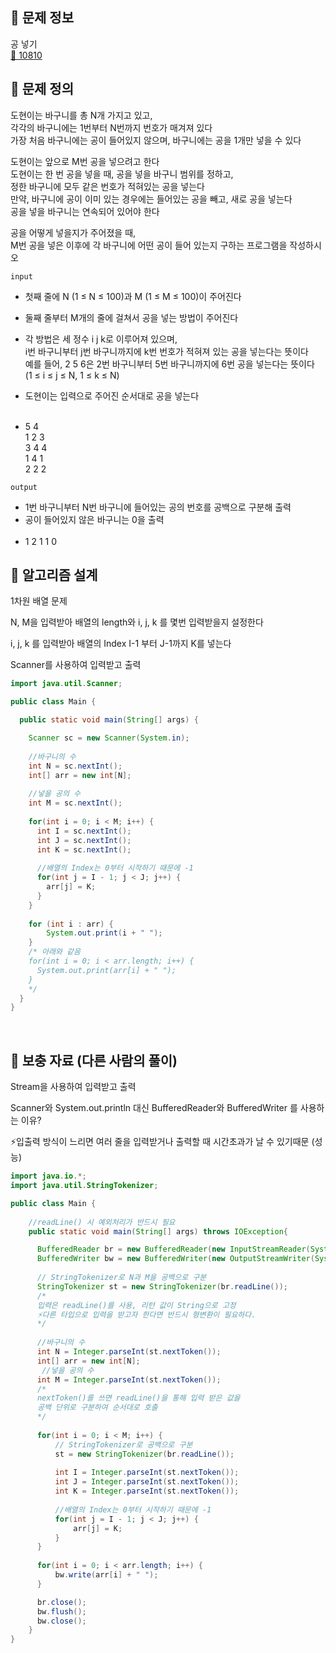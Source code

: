 

## 🌵 문제 정보
공 넣기 <br>
[🚗 10810](https://www.acmicpc.net/problem/10810)

## 🌵 문제 정의

도현이는 바구니를 총 N개 가지고 있고, <br>
각각의 바구니에는 1번부터 N번까지 번호가 매겨져 있다 <br>
가장 처음 바구니에는 공이 들어있지 않으며, 바구니에는 공을 1개만 넣을 수 있다

도현이는 앞으로 M번 공을 넣으려고 한다 <br>
도현이는 한 번 공을 넣을 때, 공을 넣을 바구니 범위를 정하고, <br>
정한 바구니에 모두 같은 번호가 적혀있는 공을 넣는다 <br>
만약, 바구니에 공이 이미 있는 경우에는 들어있는 공을 빼고, 새로 공을 넣는다 <br>
공을 넣을 바구니는 연속되어 있어야 한다

공을 어떻게 넣을지가 주어졌을 때, <br>
M번 공을 넣은 이후에 각 바구니에 어떤 공이 들어 있는지 구하는 프로그램을 작성하시오


`input` <br>
- 첫째 줄에 N (1 ≤ N ≤ 100)과 M (1 ≤ M ≤ 100)이 주어진다
- 둘째 줄부터 M개의 줄에 걸쳐서 공을 넣는 방법이 주어진다
- 각 방법은 세 정수 i j k로 이루어져 있으며, <br>
  i번 바구니부터 j번 바구니까지에 k번 번호가 적혀져 있는 공을 넣는다는 뜻이다 <br>
  예를 들어, 2 5 6은 2번 바구니부터 5번 바구니까지에 6번 공을 넣는다는 뜻이다 <br>
  (1 ≤ i ≤ j ≤ N, 1 ≤ k ≤ N)
- 도현이는 입력으로 주어진 순서대로 공을 넣는다
  <br><br>

- 5 4 <br>
  1 2 3 <br>
  3 4 4 <br>
  1 4 1 <br>
  2 2 2

`output` <br>
- 1번 바구니부터 N번 바구니에 들어있는 공의 번호를 공백으로 구분해 출력 <br>
- 공이 들어있지 않은 바구니는 0을 출력
  <br><br>
- 1 2 1 1 0

## 🌵 알고리즘 설계

1차원 배열 문제 <br>

N, M을 입력받아 배열의 length와 i, j, k 를 몇번 입력받을지 설정한다 <br>

i, j, k 를 입력받아 배열의 Index I-1 부터 J-1까지 K를 넣는다 <br>

Scanner를 사용하여 입력받고 출력

```java
import java.util.Scanner;

public class Main {

  public static void main(String[] args) {

    Scanner sc = new Scanner(System.in);
  
    //바구니의 수
    int N = sc.nextInt();
    int[] arr = new int[N];
    
    //넣을 공의 수
    int M = sc.nextInt();
    
    for(int i = 0; i < M; i++) {
      int I = sc.nextInt();
      int J = sc.nextInt();
      int K = sc.nextInt();
  
      //배열의 Index는 0부터 시작하기 때문에 -1
      for(int j = I - 1; j < J; j++) {
        arr[j] = K;
      }
    }
  
    for (int i : arr) {
        System.out.print(i + " ");
    }
    /* 아래와 같음
    for(int i = 0; i < arr.length; i++) {
      System.out.print(arr[i] + " ");
    }
    */
  }
}
```

<br>

## 🌵 보충 자료 (다른 사람의 풀이)

Stream을 사용하여 입력받고 출력 <br>

Scanner와 System.out.println 대신 BufferedReader와 BufferedWriter 를 사용하는 이유? <br>

⚡️입출력 방식이 느리면 여러 줄을 입력받거나 출력할 때 시간초과가 날 수 있기때문 (성능) <br>

```java
import java.io.*;
import java.util.StringTokenizer;

public class Main {
    
    //readLine() 시 예외처리가 반드시 필요
    public static void main(String[] args) throws IOException{

      BufferedReader br = new BufferedReader(new InputStreamReader(System.in));
      BufferedWriter bw = new BufferedWriter(new OutputStreamWriter(System.out));
  
      // StringTokenizer로 N과 M을 공백으로 구분
      StringTokenizer st = new StringTokenizer(br.readLine()); 
      /*
      입력은 readLine()를 사용, 리턴 값이 String으로 고정
      ⚡️다른 타입으로 입력을 받고자 한다면 반드시 형변환이 필요하다.
      */
      
      //바구니의 수
      int N = Integer.parseInt(st.nextToken());
      int[] arr = new int[N];
       //넣을 공의 수
      int M = Integer.parseInt(st.nextToken());
      /*
      nextToken()를 쓰면 readLine()을 통해 입력 받은 값을 
      공백 단위로 구분하여 순서대로 호출
      */
  
      for(int i = 0; i < M; i++) {
          // StringTokenizer로 공백으로 구분
          st = new StringTokenizer(br.readLine());			 
          
          int I = Integer.parseInt(st.nextToken());
          int J = Integer.parseInt(st.nextToken());
          int K = Integer.parseInt(st.nextToken());
  
          //배열의 Index는 0부터 시작하기 때문에 -1
          for(int j = I - 1; j < J; j++) {
              arr[j] = K;
          }
      }
      
      for(int i = 0; i < arr.length; i++) {
          bw.write(arr[i] + " ");
      }

      br.close();
      bw.flush();
      bw.close();
    }
}
```
